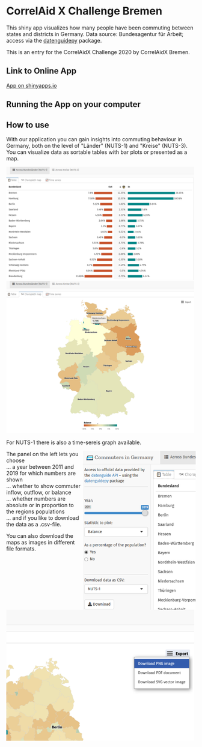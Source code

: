 # CorrelAid X Challenge Bremen

This shiny app visualizes how many people have been commuting between states and districts in Germany. Data source: Bundesagentur für Arbeit; access via the [datenguidepy](https://github.com/CorrelAid/datenguide-python) package.

This is an entry for the CorrelAidX Challenge 2020 by CorrelAidX Bremen.


## Link to Online App

[App on shinyapps.io](https://long39ng.shinyapps.io/pendlerstat_de/)

## Running the App on your computer


## How to use

With our application you can gain insights into commuting behaviour in Germany, both on the level of "Länder" (NUTS-1) and "Kreise" (NUTS-3). You can visualize data as sortable tables with bar plots or presented as a map.  

<img alt="Show data as a table" src="./screenshots/datenguide_n1tab.png" width="500"> <img alt="Show data in a map" src="screenshots/datenguide_n1map.png" width="500">

For NUTS-1 there is also a time-sereis graph available.  

<img align="right" alt="Screenshot of the Shiny app's left sidebar" src="./screenshots/datenguide_leftpanel.png" width="300">

The panel on the left lets you choose  
… a year between 2011 and 2019 for which numbers are shown  
… whether to show commuter inflow, outflow, or balance  
… whether numbers are absolute or in proportion to the regions populations  
… and if you like to download the data as a .csv-file.

You can also download the maps as images in different file formats.

<img alt="Download maps as images" src="./screenshots/datenguide_n3mapexportpng.png" width="500">
